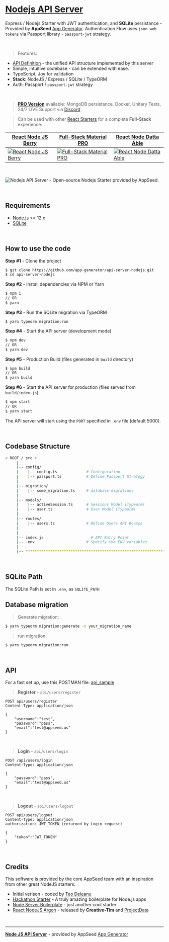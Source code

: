 
# [Nodejs API Server](https://docs.appseed.us/boilerplate-code/api-server/node-js)

Express / Nodejs Starter with JWT authentication, and **SQLite** persistance - Provided by **AppSeed** [App Generator](https://appseed.us/app-generator).
Authentication Flow uses `json web tokens` via Passport library - `passport-jwt` strategy.

<br />

> Features:

- [API Definition](https://docs.appseed.us/boilerplate-code/api-unified-definition) - the unified API structure implemented by this server
- Simple, intuitive codebase - can be extended with ease.  
- TypeScript, Joy for validation
- **Stack**: NodeJS / Express / SQLite / TypeORM
- Auth: Passport / `passport-jwt` strategy 

<br />

> **[PRO Version](https://github.com/app-generator/api-server-nodejs-pro)** available: MongoDB persistance, Docker, Unitary Tests, 24/7 LIVE Support via [Discord](https://discord.gg/fZC6hup)

> Can be used with other [React Starters](https://appseed.us/apps/react) for a complete **Full-Stack** experience:

| [React Node JS Berry](https://appseed.us/product/react-node-js-berry-dashboard) | [Full-Stack Material PRO](https://appseed.us/full-stack/react-material-dashboard) | [React Node Datta Able](https://github.com/app-generator/react-datta-able) |
| --- | --- | --- |
| [![React Node JS Berry](https://user-images.githubusercontent.com/51070104/124934742-aa392300-e00d-11eb-83bf-28d8b8704ec8.png)](https://appseed.us/product/react-node-js-berry-dashboard) | [![Full-Stack Material PRO](https://user-images.githubusercontent.com/51070104/128878037-50da7a12-787d-455d-933a-30b2957e2896.png)](https://appseed.us/full-stack/react-material-dashboard) | [![React Node Datta Able](https://user-images.githubusercontent.com/51070104/125737710-834a9e6f-c39b-4f3b-a42a-9583ce2ce1da.png)](https://github.com/app-generator/react-datta-able)

<br />

![Nodejs API Server - Open-source Nodejs Starter provided by AppSeed.](https://user-images.githubusercontent.com/51070104/124414813-142aa180-dd5c-11eb-9279-6b082dadc51a.png)

<br />

## Requirements

- [Node.js](https://nodejs.org/) >= 12.x
- [SQLite](https://www.sqlite.org/index.html)

<br />

## How to use the code

**Step #1** - Clone the project

```bash
$ git clone https://github.com/app-generator/api-server-nodejs.git
$ cd api-server-nodejs
```

**Step #2** - Install dependencies via NPM or Yarn

```bash
$ npm i
// OR
$ yarn
```

**Step #3** - Run the SQLite migration via TypeORM

```
$ yarn typeorm migration:run
```

**Step #4** - Start the API server (development mode)

```bash
$ npm dev
// OR
$ yarn dev
```

**Step #5** - Production Build (files generated in `build` directory)

```bash
$ npm build
// OR
$ yarn build
```

**Step #6** - Start the API server for production (files served from `build/index.js`)

```bash
$ npm start
// OR
$ yarn start
```

The API server will start using the `PORT` specified in `.env` file (default 5000).

<br />

## Codebase Structure

```bash
< ROOT / src >
     | 
     |-- config/                              
     |    |-- config.ts             # Configuration       
     |    |-- passport.ts           # Define Passport Strategy             
     | 
     |-- migration/
     |    |-- some_migration.ts     # database migrations
     |
     |-- models/                              
     |    |-- activeSession.ts      # Sessions Model (Typeorm)              
     |    |-- user.ts               # User Model (Typeorm) 
     | 
     |-- routes/                              
     |    |-- users.ts              # Define Users API Routes
     | 
     | 
     |-- index.js                     # API Entry Point
     |-- .env                       # Specify the ENV variables
     |                        
     |-- ************************************************************************
```

<br />

## SQLite Path

The SQLite Path is set in `.env`, as `SQLITE_PATH`

## Database migration

> Generate migration:

```bash
$ yarn typeorm migration:generate -n your_migration_name
```

> run migration: 

```bash
$ yarn typeorm migration:run
```

<br />

## API

For a fast set up, use this POSTMAN file: [api_sample](https://github.com/app-generator/api-server-nodejs-pro/blob/master/media/api.postman_collection.json)

> **Register** - `api/users/register`

```
POST api/users/register
Content-Type: application/json

{
    "username":"test",
    "password":"pass", 
    "email":"test@appseed.us"
}
```

<br />

> **Login** - `api/users/login`

```
POST /api/users/login
Content-Type: application/json

{
    "password":"pass", 
    "email":"test@appseed.us"
}
```

<br />

> **Logout** - `api/users/logout`

```
POST api/users/logout
Content-Type: application/json
authorization: JWT_TOKEN (returned by Login request)

{
    "token":"JWT_TOKEN"
}
```

<br />

## Credits

This software is provided by the core AppSeed team with an inspiration from other great NodeJS starters: 

- Initial verison - coded by [Teo Deleanu](https://www.linkedin.com/in/teodeleanu/)
- [Hackathon Starter](https://github.com/sahat/hackathon-starter) - A truly amazing boilerplate for Node.js apps
- [Node Server Boilerplate](https://github.com/hagopj13/node-express-boilerplate) - just another cool starter
- [React NodeJS Argon](https://github.com/creativetimofficial/argon-dashboard-react-nodejs) - released by **Creative-Tim** and [ProjectData](https://projectdata.dev/)

<br />

---
**[Node JS API Server](https://docs.appseed.us/boilerplate-code/api-server/node-js)** - provided by AppSeed [App Generator](https://appseed.us)
